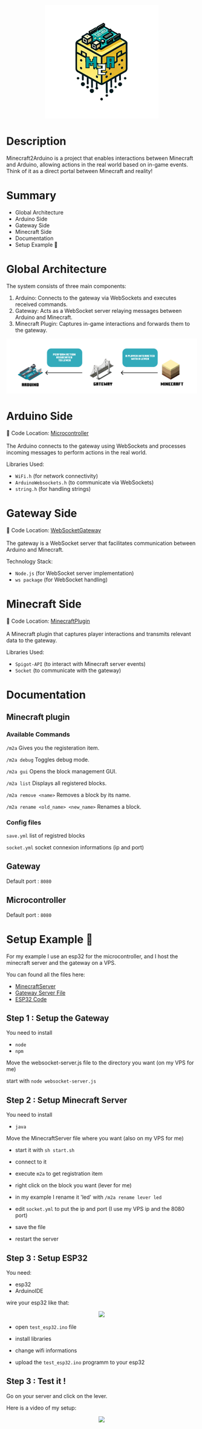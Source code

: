 <p align="center">
  <img src="doc/m2a_logo_txt.png" width="300" height="300" />
</p>

# Description

Minecraft2Arduino is a project that enables interactions between Minecraft and Arduino, allowing actions in the real world based on in-game events. Think of it as a direct portal between Minecraft and reality!


# Summary

- Global Architecture
- Arduino Side
- Gateway Side
- Minecraft Side
- Documentation
- Setup Example 🚀
  
# Global Architecture
The system consists of three main components: <br>
  1. Arduino: Connects to the gateway via WebSockets and executes received commands. <br>
  2. Gateway: Acts as a WebSocket server relaying messages between Arduino and Minecraft. <br>
  3. Minecraft Plugin: Captures in-game interactions and forwards them to the gateway. <br>

<p align="center">
  <img src="doc/architecture.png" />
</p>

# Arduino Side
📂 Code Location: [Microcontroller](./Microcontroller)
<br><br>
The Arduino connects to the gateway using WebSockets and processes incoming messages to perform actions in the real world.

Libraries Used:
- ```WiFi.h``` (for network connectivity)
- ```ArduinoWebsockets.h``` (to communicate via WebSockets)
- ```string.h``` (for handling strings)

# Gateway Side
📂 Code Location: [WebSocketGateway](./WebSocketGateway)
<br><br>
The gateway is a WebSocket server that facilitates communication between Arduino and Minecraft.

Technology Stack:
- ```Node.js``` (for WebSocket server implementation)
- ```ws package``` (for WebSocket handling)

# Minecraft Side
📂 Code Location: [MinecraftPlugin](./MinecraftPlugin)
<br><br>
A Minecraft plugin that captures player interactions and transmits relevant data to the gateway.

Libraries Used:
- ```Spigot-API``` (to interact with Minecraft server events)
- ```Socket``` (to communicate with the gateway)

# Documentation

## Minecraft plugin 
### Available Commands

```/m2a``` Gives you the registeration item.

```/m2a debug``` Toggles debug mode.

```/m2a gui``` Opens the block management GUI.

```/m2a list``` Displays all registered blocks.

```/m2a remove <name>``` Removes a block by its name.

```/m2a rename <old_name> <new_name>``` Renames a block.

### Config files

```save.yml``` list of registred blocks

```socket.yml``` socket connexion informations (ip and port)

## Gateway

Default port : ```8080```

## Microcontroller

Default port : ```8080```

# Setup Example 🚀

For my example I use an esp32 for the microcontroller, and I host the minecraft server and the gateway on a VPS. 

You can found all the files here:

- [MinecraftServer](./MinecraftServer)
- [Gateway Server File](./WebSocketGateway/websocket-server.js)
- [ESP32 Code](./Microcontroller/esp32_test.ino)

## Step 1 : Setup the Gateway

You need to install


- ```node```
- ```npm```


Move the websocket-server.js file to the directory you want (on my VPS for me)


start with ```node websocket-server.js```

## Step 2 : Setup Minecraft Server

You need to install


- ```java```

Move the MinecraftServer file where you want (also on my VPS for me)

- start it with ```sh start.sh```

- connect to it

- execute ```m2a``` to get registration item

- right click on the block you want (lever for me)

- in my example I rename it 'led' with ```/m2a rename lever led```

- edit ```socket.yml``` to put the ip and port (I use my VPS ip and the 8080 port)

- save the file

- restart the server

## Step 3 : Setup ESP32

You need:
- esp32
- ArduinoIDE

wire your esp32 like that:
<p align="center">
  <img src="doc/wiring.png" />
</p>

- open ```test_esp32.ino``` file

- install libraries

- change wifi informations

- upload the ```test_esp32.ino``` programm to your esp32

## Step 3 : Test it !

Go on your server and click on the lever.

Here is a video of my setup: 

<p align="center">
<a href="https://youtube.com/shorts/bxLiSwCMI2g?si=RsrDmeEY2oU_znCO">
  <img src="./doc/miniature.png" width="200">
</a>
</p>



